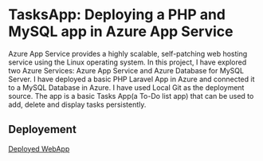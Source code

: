 # TasksApp: Deploying a PHP and MySQL app in Azure App Service

Azure App Service provides a highly scalable, self-patching web hosting service using the Linux operating system. In this project, I have explored two Azure Services: Azure App Service and Azure Database for MySQL Server. I have deployed a basic PHP Laravel App in Azure and connected it to a MySQL Database in Azure. I have used Local Git as the deployment source. The app is a basic Tasks App(a To-Do list app) that can be used to add, delete and display tasks persistently.

## Deployement

[Deployed WebApp](https://tasksapp.azurewebsites.net/) 
